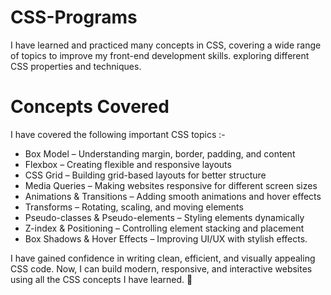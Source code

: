 # CSS-Programs
I have learned and practiced many concepts in CSS, covering a wide range of topics to improve my front-end development skills. exploring different CSS properties and techniques.

# Concepts Covered
I have covered the following important CSS topics :- 

- Box Model – Understanding margin, border, padding, and content
- Flexbox – Creating flexible and responsive layouts
- CSS Grid – Building grid-based layouts for better structure
- Media Queries – Making websites responsive for different screen sizes
- Animations & Transitions – Adding smooth animations and hover effects
- Transforms – Rotating, scaling, and moving elements
- Pseudo-classes & Pseudo-elements – Styling elements dynamically
- Z-index & Positioning – Controlling element stacking and placement
- Box Shadows & Hover Effects – Improving UI/UX with stylish effects.


I have gained confidence in writing clean, efficient, and visually appealing CSS code. Now, I can build modern, responsive, and interactive websites using all the CSS concepts I have learned. 🚀


